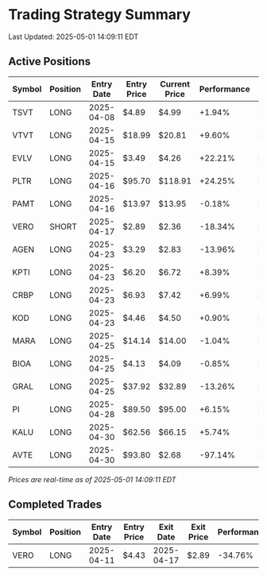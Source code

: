 # Trading Strategy Summary

Last Updated: 2025-05-01 14:09:11 EDT

## Active Positions

| Symbol | Position | Entry Date | Entry Price | Current Price | Performance | P/L per Share |
|--------|----------|------------|-------------|---------------|-------------|--------------|
| TSVT | LONG | 2025-04-08 | $4.89 | $4.99 | +1.94% | $+0.10 |
| VTVT | LONG | 2025-04-15 | $18.99 | $20.81 | +9.60% | $+1.82 |
| EVLV | LONG | 2025-04-15 | $3.49 | $4.26 | +22.21% | $+0.77 |
| PLTR | LONG | 2025-04-16 | $95.70 | $118.91 | +24.25% | $+23.21 |
| PAMT | LONG | 2025-04-16 | $13.97 | $13.95 | -0.18% | $-0.03 |
| VERO | SHORT | 2025-04-17 | $2.89 | $2.36 | -18.34% | $-0.53 |
| AGEN | LONG | 2025-04-23 | $3.29 | $2.83 | -13.96% | $-0.46 |
| KPTI | LONG | 2025-04-23 | $6.20 | $6.72 | +8.39% | $+0.52 |
| CRBP | LONG | 2025-04-23 | $6.93 | $7.42 | +6.99% | $+0.49 |
| KOD | LONG | 2025-04-23 | $4.46 | $4.50 | +0.90% | $+0.04 |
| MARA | LONG | 2025-04-25 | $14.14 | $14.00 | -1.04% | $-0.15 |
| BIOA | LONG | 2025-04-25 | $4.13 | $4.09 | -0.85% | $-0.04 |
| GRAL | LONG | 2025-04-25 | $37.92 | $32.89 | -13.26% | $-5.03 |
| PI | LONG | 2025-04-28 | $89.50 | $95.00 | +6.15% | $+5.50 |
| KALU | LONG | 2025-04-30 | $62.56 | $66.15 | +5.74% | $+3.59 |
| AVTE | LONG | 2025-04-30 | $93.80 | $2.68 | -97.14% | $-91.12 |

*Prices are real-time as of 2025-05-01 14:09:11 EDT*

## Completed Trades

| Symbol | Position | Entry Date | Entry Price | Exit Date | Exit Price | Performance |
|--------|----------|------------|-------------|-----------|------------|-------------|
| VERO | LONG | 2025-04-11 | $4.43 | 2025-04-17 | $2.89 | -34.76% |